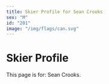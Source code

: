 ```yaml
---
title: Skier Profile for Sean Crooks
sex: "M"
id: "201"
image: "/img/flags/can.svg" 
---
```


# Skier Profile

This page is for: Sean Crooks.
    